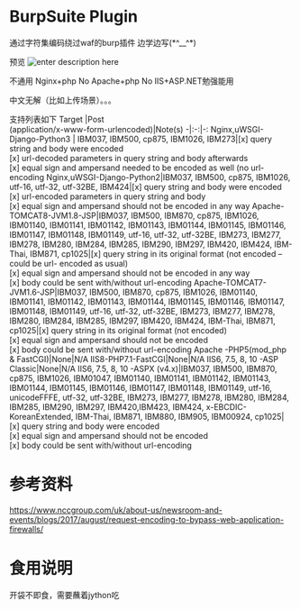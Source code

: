 # BurpSuite Plugin
通过字符集编码绕过waf的burp插件
边学边写\(\*\^\_\_\^\*\) 

预览
![enter description here](https://photo.o0o0.club/Charset_encoding_converter__Burp插件/wafg01.gif)

不通用
Nginx+php	 No
Apache+php	 No
IIS+ASP.NET勉强能用

中文无解（比如上传场景）。。。

支持列表如下
Target |Post</br>(application/x-www-form-urlencoded)|Note(s)
-|:-:|-:
Nginx,uWSGI-Django-Python3 | IBM037, IBM500, cp875, IBM1026, IBM273|[x] query string and body were encoded</br>[x] url-decoded parameters in query string and body afterwards</br>[x] equal sign and ampersand needed to be encoded as well (no url-encoding
Nginx,uWSGI-Django-Python2|IBM037, IBM500, cp875, IBM1026, utf-16, utf-32, utf-32BE, IBM424|[x] query string and body were encoded</br>[x] url-encoded parameters in query string and body</br>[x] equal sign and ampersand should not be encoded in any way
Apache-TOMCAT8-JVM1.8-JSP|IBM037, IBM500, IBM870, cp875, IBM1026, IBM01140, IBM01141, IBM01142, IBM01143, IBM01144, IBM01145, IBM01146, IBM01147, IBM01148, IBM01149, utf-16, utf-32, utf-32BE, IBM273, IBM277, IBM278, IBM280, IBM284, IBM285, IBM290, IBM297, IBM420, IBM424, IBM-Thai, IBM871, cp1025|[x] query string in its original format (not encoded – could be url- encoded as usual)</br>[x] equal sign and ampersand should not be encoded in any way</br>[x] body could be sent with/without url-encoding
Apache-TOMCAT7-JVM1.6-JSP|IBM037, IBM500, IBM870, cp875, IBM1026, IBM01140, IBM01141, IBM01142, IBM01143, IBM01144, IBM01145, IBM01146, IBM01147, IBM01148, IBM01149, utf-16, utf-32, utf-32BE, IBM273, IBM277, IBM278, IBM280, IBM284, IBM285, IBM297, IBM420, IBM424, IBM-Thai, IBM871, cp1025|[x] query string in its original format (not encoded)</br>[x] equal sign and ampersand should not be encoded</br>[x] body could be sent with/without url-encoding
Apache -PHP5(mod_php & FastCGI)|None|N/A
IIS8-PHP7.1-FastCGI|None|N/A
IIS6, 7.5, 8, 10 -ASP Classic|None|N/A
IIS6, 7.5, 8, 10 -ASPX (v4.x)|IBM037, IBM500, IBM870, cp875, IBM1026, IBM01047, IBM01140, IBM01141, IBM01142, IBM01143, IBM01144, IBM01145, IBM01146, IBM01147, IBM01148, IBM01149, utf-16, unicodeFFFE, utf-32, utf-32BE, IBM273, IBM277, IBM278, IBM280, IBM284, IBM285, IBM290, IBM297, IBM420,IBM423, IBM424, x-EBCDIC-KoreanExtended, IBM-Thai, IBM871, IBM880, IBM905, IBM00924, cp1025|[x] query string and body were encoded</br>[x] equal sign and ampersand should not be encoded</br>[x] body could be sent with/without url-encoding

# 参考资料
https://www.nccgroup.com/uk/about-us/newsroom-and-events/blogs/2017/august/request-encoding-to-bypass-web-application-firewalls/

# 食用说明
开袋不即食，需要蘸着jython吃